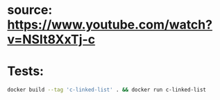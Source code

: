 # source: https://www.youtube.com/watch?v=NSIt8XxTj-c

# Tests:

```bash
docker build --tag 'c-linked-list' . && docker run c-linked-list
```